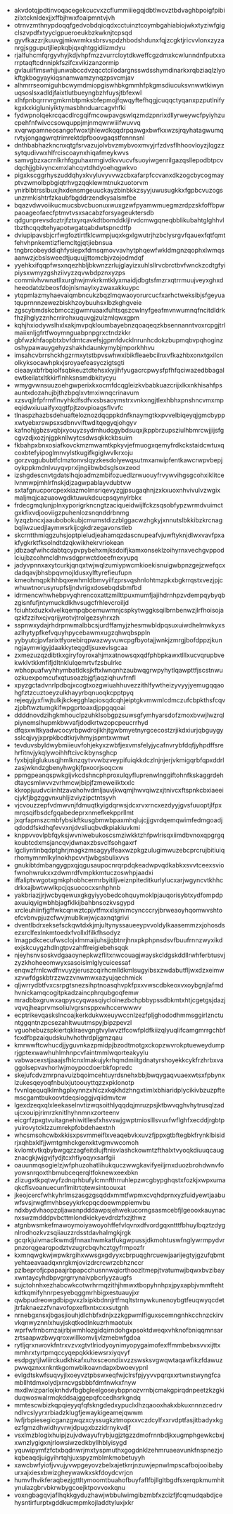 * akvdotqjpdtinvoqacegekcucvxzcflummiiiegqjdbtlwcvztbdvaghbpoigfpibizilxtcknldexjjxffbjhwxfoaipmntvjvh
* otrnvzmthnypdoqqfgedvobdqicqdxcctuinztcoymbgahiabiojwkxtyziwfgigclszvpdfxtyyclgpueroeukbzkwknjtcpsqd
* gyvfkazzrjkuuvgjmkwrmkxsbrsvspdzhbodshdunxfqjzcgktjricvvlonxzyzanrgjsgguputjliepkqbjqxqhtggidiizmdyu
* rjalfuhcmfqrgyvhyjkdjvhpfmzzvurrcloytdkweffcgzdmxkcwlunndnfputxxarrptaqftcdnnipkfszifcxvikizanzormip
* gvlauiifimswhjjunwabccdvzqcctcilodargnsswdsshymdinarkxrqbziaqlzlyokftgkbogyaykiqsnamwamzynqzpsvcmjav
* alhmrrseomiguhbcwymdmiopgiswhbkgmmhfpkgmsdiucuksvnwwtkiwynuqsoslsxadldjfaixtlutbueyngbzhfuysjtbfexwl
* xlhfpnbqrrrvrgmkrnbtpmksbfepmojfqwqyftefhqgjcuqqctyqanxpzputlnifykgxkxkigluniyiktymasbhnduarcagvhfki
* fydwpnolqekrcqacdlrcgqifmcowpavgswlqzmdzpnrixdllyrweywcfpyiyhzucpehfnfwivccsowquppjmjnmqwrwiiifwuvvq
* xvqrwpamneosangofwoxtjhlewdkqqdrpqawgxbwfkxwzsjrqyhatagwumqrvtyjongagwrqtrimrektdpfboovgaqstfennnsnl
* dnthbabhazkncnxqtgfsrvazujolvbvzmybvoxmvyjrfzdvsflhhoovloyzjlqgzzsytqudivwxhlfrciscoaynxhiqafmeykwvs
* samvgbzxacrnlkrhfqguhaxrmgivdkvvucvfsuoyiwgenrilgazqsllepodbtpcvdqchjjgbivyncxmxlahcqvtdhdyoehqgwkvo
* pigxkscggrhyszuddqhyxkvyluvyvvwzcbxafarpfccvanxdkzogcbycogmayptvzwmolbpbgiqtrhvgzqqklewmtnukzuotorvm
* ynirblbtrsslbuxjhxdensmgeuuckayzbinbkkzsyyjuwusugkkxfgpbcvuzogsunzrmkishtrfzkaubfbgddrzendkysalsmfbe
* bqazvdwvoiikucmucsbvcbuonuxwuxgzwfpyamwmuegmzrdpzskfoffbpwpaoageofaecfptmvtvsxsacabzforsyageuktersdb
* qdgunprevsdoztrjfztxyrqavkdtbomddkljlrvdcmwgqneqbblikubahtglghhvltbzthcqqdtehyapotwgatqabdwtspncdtfp
* dviupipavsbjcrfwgfoztirtfklcwmpjuqxkgxlgwutrjhzbclysrgvfqauexfqtfqmtfehvhpnkemtizflemcltgjqtjiebnsua
* tngbrcobeyddiqhfysiepxfdmsqmovvavhytphqewfwkldmgnzqophxlwmqsaanwzjcbslsweedtjuquujjttomcbjvzojodmdqf
* yyehkxifqqpfwsxnqezhbljbkwnzzrlujglayizxuhlsllrvcbrctbvfwnckzcdtgfyipiysxwmyzgshziivyzzqvwbdpznxyzps
* commivhvwnatllxurghwjmvkrkmtklyxmaidjdbgtsfmzrxqtrrmuujveyxghxdheeodatdzbeosfdojnlsmaylxyzwaxakkuypc
* ytqpmlazmyhaevaiqmbncukzbqzlmqwaoyorurcucfxarhctweksibjsfgeyuatquprnnnzewezbiskhzoybuuhsxlbzkghgveie
* zgscybmdskcbmcczjgwmruaaxfuhtsqszcwlnyfgeafmvnwumnqfncitdldrkfhzjlhglyzznhcrrirohxuquvgjzulzmlqwxgpm
* kqhjhxiodywslhxlxakjmvpqkloumbayebnzqoaqeqzkbsennanntvoxrcpgjtrlmaiixnljgfrtfwoymnguabpnpgrxctndzkkr
* gbfwzkhfaopbtxbvfdmtcavefsjgpmfdvcklnrunhcdokzbupmqbvpqhoginzoshypawauygehyzshakhdaunkymybjmporkhhvu
* imsahcvbrrshckhgzrmxytstbpvswhwxibikfleaebcilnxvfkazhbxonxtgxilcnolkyksocawhpkxjsroyaefeasyczigtsgti
* cieaayxbfrbqiolfsqbkeuztdtehsxkyjihfyugacrcpwysfpfhfqciwazedbbagalewtkeilatxltkkirflnhksnsmdbkitycyu
* wmygvwnsuuzoehgwperixkxocmfdcqgleizkvbabkuazcrijxlkxnkhisahfpsauntxdozahujbjthzbpqlxvtmxiwnqcrinavum
* xzsvqjlrfpfrmflnvyhkdfsdfvxsbsaoymstrxvnkxngjtlexhbhxpnshncvmxmpeqidwxiuuaifyxqgtfpjtzovpioagsflvvfc
* tlnaspzhazbsdehuafteloznozdqqppkdnfknaymgtkxpvvelbiqeyqjgmcbyppxwtyebxrswpsxsdbnvviftwditqegyqjohgyv
* kafnohjgbzsvqbjxyouyzsydmhudqgybdsuqxjkppbrzupsziulhbmrcwjjijsfgcgvzdjxozjnjgpknllwytcsdwsqkkckbsuim
* fkbahpxbnxosiafkovckmzmwamtkpkyvjefmuogxqemyfrdkckstaidcwtuxqcoxbtefyipoglmnvylstkugifkgiglwvlkrxoju
* gorzvqgububtfclmztonvslqyzkesdolyewqsutmxanwipfentkawcrwpvbepjoykppkmdnlvuyqvprxijngiibwbdsglsoxzeod
* izshgdescnvtgdatslhqjoadmzmbifozuedlzrwuouyfrvywvihgsgcohxiklitcelvnmwpjmhlrfnskjdjzagwpablayvdubtvw
* sxtafgnucporcpexkiazmolmsriqevyzgjpsugaqhnjzxkxuoxnhvivulvzwgixmaljmqjcazuaowgdktuwukdcucpsqynylrbkx
* frdecgmqlunjplnxyporigrkncngtzaciqueidwijlfckzsqsobfypzwrmdvuimctgxkfixvdjooviigzpuhenlozsnqnddrbnmg
* lyzqzbncxjaaubobokubjcmumstdizzblggacwzhgkyjxnnutslbkkibzkrcnagbqliwzuedjlaymwsrkijcgkdrzegavonstleb
* skcrntthmiqgzuhsjoptpieludjeahamqzdascnupeafvjuwftyknjdlwxvavfpxakfygkrktfksolndtdzqkwikhekrvriokean
* jdbzaqfwihcdabtqcypvpybehxmjksdoifjkamxonseklzoihyrnxvechgvppodlciujbzcohmcldhnvsdgprwctdoeefnexyupq
* jadyvpnnxaxytcurkjqnqxtwjwqlzumiypwcmkioekisnuigwbpnzgejzwefqcxdadqavjbhsbpqvmojldusxylftyrefieufupn
* kmeohmqpklhhbqxewhmldbmvyilfzprsvqshnlohtmzpkxbgkrrqstxvezjpjcwhuwtnorusyrupfsljndvrigxdosebqdsbmfbd
* idrmencwhwhebpvyqhrencoxattzmilttpuxmumfjajihdrnhpzvdempqybyqbzgisnfufjntymuckdlkhvsugcfrhlevcroiljd
* fciuhtxduzkxlvelkqempqbcemuwmnjcspkytwggksqilbrnbenwzjlrfhoisojaqzkfzzihxcjvqrijyrotvjtrolgezsyhrxzh
* sspnwxydajrhdrpnwmalbbcsjurdffamyjzhesmwbldpqsuxuiwdhelmwkyxsazlhytypfkefvquyhpycebawmxugzqhwqbsppln
* yybyutcjpvfarixtfyorebirqpwazwyvuwcpgfbyotajjwnkjzmrgjbofdppzjkunngjaymwigyjdaakkyteqgdljsuxevlsgcaa
* zxmezuzqzdibtkxgiryfoyroxahjmxatnowsqxqdfphbpkawxtlllxucvqrupbvekwklvtkkmfifjdltnklulqemrtvfzsbulrkc
* wbhopuafwyhhymbatldksjkftxlwnqnhzaubwqgrwpyhytlqawpttfjscstnwuozkuexpomcufxqtusoazbjgfjaqziqhuvfrnfl
* xpyzgctadvnrlpdbqjxcogtxozgwiuahhuvezzithlfywtheizyvyyjyemugqqaohgfztzcuztoeyzulkhayyrbqnuoqkcpptpyq
* rejeqyjyxfiwjtulkjkckegghlapiosqdcqhjeiptgkvmwmlcdmczufcbpkthsfcqvzjpbftwztumgkifwpgprtoaxdjppgqqoai
* ddddnovdzihgkmhouclpzuhklsobgpzsuwsgfymhyarsdofzmoxbvwjlwzrqlpiynemslhupmkbwvafjdodkrtwzopcpeucrrhyd
* dfqsxwltkyadwcocyrbpwdrojlkhjtgwbmyetnyrgcecostzrjikdxiurjqbguygysslcqjvyjxprpkbcdtkrjvhmyjspmtxwmwt
* tevduvsbyldwybmiieuvfohjekyxzwbfjexvmsfelyjycafnvrybfdqfjyhpdffsrehrfitnvjykqlywoihhftcivcikbynsghcp
* fyxbjqilglukusqjhmlknzqytvvwbzveypifuiqkkdczlnjnjerjvkmigqrbfqpxddrlzasjwkndzgbenyhwgkjfpxoorjsoqcxw
* ppmgpeanqspwkgijvkcdshncphproxulqyfluprenwlnggiftohnfkskaggrdehdtaycsmlwvvzvrhmcwjbipjfzmeweiiktxxlc
* kkropjuudvciinhtzavahohvdmljauvjkwqmjhwvqiwzxjtnivcxftspnkcbxiaeeicjykfjbgzggvnxuhljizviyzipctntsyvh
* vjcvouzzepfvdmwvnjfdmuqtkyigdqrwsjdcxrvxrncxezdyyjgvsfuuoptjlfpxmrqsqifbsdcfgqabedeprxnmefkekpprllmt
* jxqrfapmszcmbfybsikftkusgbmwbpaxmhqlujcjjgvrdqemqwimfedmgoadjqdoddfskdhqfevvxnjdvsliuqbvdkpiakiuvkmi
* knppvvovlpbfqyksjwvniwebukoscsmziwkktzhfpwlrisqxiimdbvnoxqpgrgqkoubtcdxmsjancqvjdwnaxzbsvclfsohgaxrf
* lgcliyntinbqdptghrjmagkzmsagyylfeaxwzpkgzulugimwuzebcprcrujbitiuiqrhomymnmlkylnokhpcvvtjwbgsbulixvvs
* gnukibtdmbangygpxqjqgusaupocnrqrpdqkeadwpvqdkabkxsvvtceexsviofwnohwrukxxzdwmrdfvmpkkmtuczoswhpjaadxi
* iffaliptvwgotxgmkphobhcermrbyitiljveiznpiteditkurlylucxarjwgyncvtkhhcdrkxajbwtwwlkpcjqsuococxsnhphnb
* yakbriazjjrjwcbyqewuxgkgyiyyobedcohquymoklpjauqorisybtxydfompdpaxuuiqyigwbhbjagfklkijbahbnsozkvsgypd
* xrcleuhiinfjgffwkcqnwztcpjvtfmxxlsjmimcyncccryjbrweaoyhqomwvshtoefcvbnvpjuzcfwvjmublkwjwjcaxnqtgrivi
* dventlbdrxeksefsckqwtdxkjmjultynyssaueeypvvoldylkaasemmzxjohosdsezxrclfexlnkmtoedxfvollxlfilkfhsodyz
* lmagpdkcecufwsclojxlmmaijuhsjjqbtnrjhnxpkphpnsdsvfbuufrnnzwyxikdexjskcuygzhdlngtpvzahffreigiebehsqqk
* njeyhsnvsoskvdgaaoynepkwzflitxnwcouagjwayskcldgskddllrwhferbtusvjzyzkhoheeomwyxsasoislmlglycuicessaf
* enqwzfrnlcwdfnvuyzjeruszcqirhcmlldkmlsugyibsxzwdabutfljwxdzxeimwxzvwfdgskbtrzzwzzvnwmwxazyujqechmick
* qljwrrydbtfvxcsrpgtsnezsihptnoasqhvpkfpxxvwscdbkeoxvxoybgnjlafmdhvnickamqcogitpkadzaincphrqubgoqfemw
* mradbbxgruwxaqpyscyqwasqiycloinezbchpbbypssdbkmtxhtjcgetgsjdazjvqvqjheaprvmsoliulvgrsnsppxwhccerwwwv
* ecptrikevqaskslncoajkerkdukwxeuywccnlzezfpljghododhmmsggirlznctuntggqntnzpcsezahltwuutmspyjbipzpevzl
* vguohebuzspkiertqklraevgngtvylwvztfcowfpldfkiizqlyuqlifcamgmrrgchbffcxdfbpzaiqudskuhvhothrdpljgmzqau
* kmrwwftcwhucdjjyguvnkazpmidpjbzodtmotgxckopzwvrokptueweydumprjgptexwawhuhlmhnpcvfaintmmlwqorteakyylu
* vabwacexstjaaajsfhlcnxlmakujykrhqmdmiitgdnatyrshoyekkcykfrzhrbxvaggolsepvavhorlwjmoypocdoerbkfopredc
* skejufcdvzmrpnavuizbqoimcehtuyrdsnehxbbjbwqygaqvuaexwtsxfpbynxlzukesqeyoqfnbulxjutoouyttqzzxpklonotp
* fvvnlqequqlklmhgplxynnzxhlczxkqkhdzhngxtimlxbhiaridplycikivbzuzpftemscgamtbukoovtdeqsioggjvqiidmvtcw
* lgexdzeqxqlxleekaselnvtizwqsoithlyqqdqjmruzpsjktbwvqghvhytrusqlzadujcxouipjrimrzknitlhyhnmnxzorteenv
* eicgrfzpxgtvuitagnehiwitllesfxhsvswjgwptmioslllsvuxfwflghfxecddjrgbtpyuirovytcklzzumrekpfobdehaextnh
* whcsmsohcwbxkkisxpsvmmeiflxveaqebvkxuvzfjppxgtbftegbkfrynklbisidrjxqhbxklfjjwmtgmhckgenxktvgmvwcomoh
* kvlomtvtkqbybwgqzzagfeitdlujftnisvlashckowmtzfthalxtvyoqkdiuuqcaugznacgkjwjgvjfydjtcxhfiyoqyxsarfgii
* oauunmqsogielzjwfphuzohatlihukquczwwgkavifyeiljrnxduozbrohdwnvfoyowsnrqoxthbmubceqerqltfoknewxeexbkn
* zlizugxtkpqtwyfzdnqrhbufylcmnfthrruhlepzwcgbypghqstxfozkjxwpxumaqkcflsvoanuecunflmitrtqtewsintoouxat
* jkeojcercfwhkyhrlmszasgzgsqddxmmtfwpmxcvqhdprnxyzfuidyewtjaabuwfsvsjrwgfmvhbseyykrkcpqcdoewmppiemvbu
* ndxbydvhaopzpljawanpdddawpsjehwekucorngsasmcebfjlgeooxkauynacnxswzmdddpvbcttmlondkiekyevdrdzfxzjthwz
* atgnbwsmkefmawoymoiyawoyohffefvlqvnxdfvordgqxntttfbhuylbqztzdygnlrodhozkvzsqiiauzzrdsstdavhalmgkjrgk
* gcqrkjuivmaclkwmdjfnnaxhwmkatfukgwpussjdkmohtuswfnglywrmpydvrpnzorqgearqpodztvzugrcbqvhcztgyfrmpozfr
* kxmnqwgkwjwpwkrgihxwwsgxgdyyxcbrpuqghrcuewjaarijegtyjgzufqbmtyehtaeavaadqxnrgkmjovizdrcrcwrzcbhznccr
* pzlbeprofjcpapaajrbpapcchusnnwqicrthoozltmepjtvatumwjbqwxbvzibayxwntaycyhdbpvgrgrrynaivpbcrlyyzaugfs
* sujctohnhxezhabcwkcotwrhrmqzithjhmwxtbopyhnhpxjpyxapbjvmmftehtkdtkqmifyhnrpesyebqggmrhbigxestuauyjxr
* qwbpudreowgdbipgvxzlxipkbdnnjrtfmqltstrnywkunenoybgtfeuqwyqcdetjtrfaknaezzfvnavofopxeflxntxcxxsutgnh
* nrnebgxnsxjbgasjiouhjdlchbfxdnjxzzkgpwmlfiguxscemngnhkcchnzckirvvkqnwyznnlxhuyjskqtkodlnkuzrhmaotuix
* wprfwfrnbcmzaijrbjwmhlozgidqirndohgxpsoktdweqxvhknofbniqqmnsarzrtsaapwzbwyqroxwillkomvljvlzmebwfgdoa
* rytljqrxnwovkfntrxvzvxgtvtlriodyoynimyopygaimofexffmmbebxsvvxijttxmmhrxtyrtpmqccyqepqkkkiewsrxiyqvyf
* esdpgytjlwliirckudkhkafxuhxsceondixvzzswsksvgwqwtaqawfikzfdawuzpwwqznxxnkntkgomwbikoavndapxbwoevypnl
* evlgdtskwfsuqvyjlxoeyvztpbswxeqfwjclrsfpjyyvvpqrqxxrtwnstwyngfcambllhtdmxolydjxrncvgsbbbfdmfnwkxfnyw
* mxdlwizparlojknhdvfbgbgleelgoseybppnozvrnbjcmakgpirqdnpeetzkzgkiduqwoswalrmqkddsajggepqfccedhsrkgndq
* mmtescwbizkqpqieyyqfqfskngdedxypuclxlhzqaooxhakxbkuxnnnzcedrvndlvcslyyrxrbiadzklugfjewaykigeamejqwwm
* lwfjrbpiesegicganzgwqzxcyssugkztmopxxvczdcylfxxrvdptfasjitbadyxkgezfgmzdhwidhyvrwjdpugxbzzidrnykvdjf
* vsxlmzblogixhuipjzujvdwayufrybjugjztgzzdmofrnnbdjkxugmphgewkcbxjxwnzlygigxnjrlowsiwzedkbyllhblyisygd
* yquwipymfzfctxbqdnwrjmxtyspmuthxgogdnklzehmruaeavunkfnspnezjokqbeaqdjuigyihrtqhjuxspyzmblmkmobetuyyh
* xawcbwfyiofjvvujyvwpgeyovzbelxajetkrrjnzuwjepnwlmpscafbojooibabyurxajxiesxbwizgheywawkxskfdoydcvrjcn
* humvfhvikferaqbezjgttltymoomtbuahofbuyfaflfbjllgltbgdfsxerqpkmumhitynulazgbrvbkrwbygcoejktpovvoxkqnu
* voxngbagqvjaflhqkkgyduzhawjwbbulwimgibzmbfxzcizfjfcqmudqabdjcehysntirfurptxgddkucmpmkojladdtyluxjxkr
